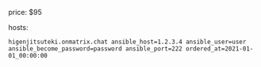 price: $95

hosts:
```
higenjitsuteki.onmatrix.chat ansible_host=1.2.3.4 ansible_user=user ansible_become_password=password ansible_port=222 ordered_at=2021-01-01_00:00:00
```



